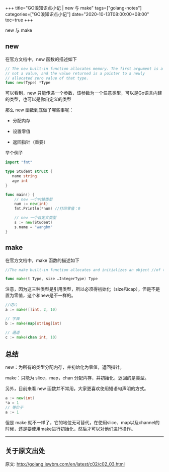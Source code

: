 +++
title="GO浪知识点小记 | new 与 make"
tags=["golang-notes"]
categories=["GO浪知识点小记"]
date="2020-10-13T08:00:00+08:00"
toc=true
+++

new 与 make
<!--more-->

## new

在官方文档中，new 函数的描述如下
```go
// The new built-in function allocates memory. The first argument is a type,
// not a value, and the value returned is a pointer to a newly
// allocated zero value of that type.
func new(Type) *Type
```

可以看到，new 只能传递一个参数，该参数为一个任意类型，可以是Go语言内建的类型，也可以是你自定义的类型

那么 new 函数到底做了哪些事呢：

+ 分配内存

+ 设置零值

+ 返回指针（重要）

举个例子

```go
import "fmt"

type Student struct {
   name string
   age int
}

func main() {
    // new 一个内建类型
    num := new(int)
    fmt.Println(*num) //打印零值：0

    // new 一个自定义类型
    s := new(Student)
    s.name = "wangbm"
}
```
## make

在官方文档中，make 函数的描述如下

```go
//The make built-in function allocates and initializes an object //of type slice, map, or chan (only). Like new, the first argument is // a type, not a value. Unlike new, make’s return type is the same as // the type of its argument, not a pointer to it.

func make(t Type, size …IntegerType) Type
```
注意，因为这三种类型是引用类型，所以必须得初始化（size和cap），但是不是置为零值，这个和new是不一样的。

```go
//切片
a := make([]int, 2, 10)

// 字典
b := make(map[string]int)

// 通道
c := make(chan int, 10)

```
## 总结
new：为所有的类型分配内存，并初始化为零值，返回指针。

make：只能为 slice，map，chan 分配内存，并初始化，返回的是类型。

另外，目前来看 new 函数并不常用，大家更喜欢使用短语句声明的方式。

```go
a := new(int)
*a = 1
// 等价于
a := 1
```

但是 make 就不一样了，它的地位无可替代，在使用slice、map以及channel的时候，还是要使用make进行初始化，然后才可以对他们进行操作。


***
## 关于原文出处
原文: http://golang.iswbm.com/en/latest/c02/c02_03.html